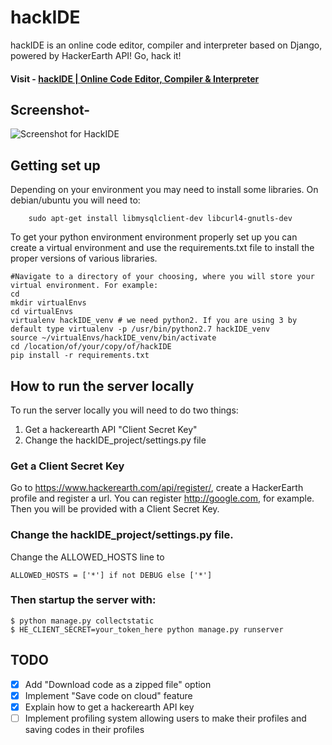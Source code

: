 # hackIDE

hackIDE is an online code editor, compiler and interpreter based on Django, powered by HackerEarth API! Go, hack it!

#### Visit - [hackIDE | Online Code Editor, Compiler & Interpreter](http://hackide.herokuapp.com)


## Screenshot- 
![Screenshot for HackIDE](/hackIDE/static/hackIDE/img/screenshot.png?raw=true "Screenshot for HackIDE")

## Getting set up
Depending on your environment you may need to install some libraries. On debian/ubuntu you will need to:
```
    sudo apt-get install libmysqlclient-dev libcurl4-gnutls-dev
```

To get your python environment environment properly set up you can create a virtual environment and use the requirements.txt file to install the proper versions of various libraries.
```
#Navigate to a directory of your choosing, where you will store your virtual environment. For example:
cd
mkdir virtualEnvs
cd virtualEnvs
virtualenv hackIDE_venv # we need python2. If you are using 3 by default type virtualenv -p /usr/bin/python2.7 hackIDE_venv
source ~/virtualEnvs/hackIDE_venv/bin/activate
cd /location/of/your/copy/of/hackIDE
pip install -r requirements.txt
```


## How to run the server locally
To run the server locally you will need to do two things:
1. Get a hackerearth API "Client Secret Key"
2. Change the hackIDE_project/settings.py file

### Get a Client Secret Key
Go to https://www.hackerearth.com/api/register/, create a HackerEarth profile and register a url. You can register http://google.com, for example. Then you will be provided with a Client Secret Key.

###  Change the hackIDE_project/settings.py file.
Change the ALLOWED_HOSTS line to
```
ALLOWED_HOSTS = ['*'] if not DEBUG else ['*']
```

### Then startup the server with:

```
$ python manage.py collectstatic
$ HE_CLIENT_SECRET=your_token_here python manage.py runserver
```

## TODO
 - [x] Add "Download code as a zipped file" option
 - [x] Implement "Save code on cloud" feature
 - [x] Explain how to get a hackerearth API key
 - [ ] Implement profiling system allowing users to make their profiles and saving codes in their profiles
